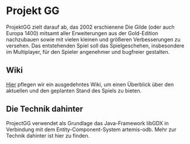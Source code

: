# Projekt GG
ProjektGG zielt darauf ab, das 2002 erschienene Die Gilde (oder auch Europa 1400) mitsamt aller Erweiterungen aus der Gold-Edition nachzubauen sowie mit vielen kleinen und größeren Verbesserungen zu versehen. Das entstehenden Spiel soll das Spielgeschehen, insbesondere im Multiplayer, für den Spieler angenehmer und bugfreier gestalten.

## Wiki
[Hier](https://github.com/Meidimax99/ProjektGG/wiki) pflegen wir ein ausgedehntes Wiki, um einen Überblick über den aktuellen und den geplanten Stand des Spiels zu bieten.

## Die Technik dahinter
ProjectGG verwendet als Grundlage das Java-Framework libGDX in Verbindung mit dem Entity-Component-System artemis-odb. Mehr zur Technik dahinter ist hier zu finden.